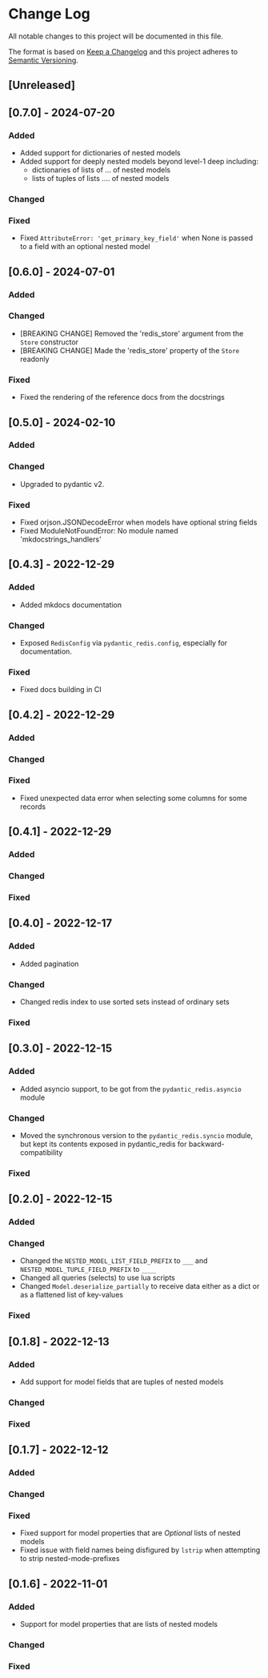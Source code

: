 # Change Log

All notable changes to this project will be documented in this file.

The format is based on [Keep a Changelog](http://keepachangelog.com/)
and this project adheres to [Semantic Versioning](http://semver.org/).

## [Unreleased]

## [0.7.0] - 2024-07-20

### Added

- Added support for dictionaries of nested models
- Added support for deeply nested models beyond level-1 deep including:
  - dictionaries of lists of ... of nested models
  - lists of tuples of lists .... of nested models

### Changed

### Fixed

- Fixed `AttributeError: 'get_primary_key_field'` when None is passed to a field with an optional nested model


## [0.6.0] - 2024-07-01

### Added

### Changed

- [BREAKING CHANGE] Removed the 'redis_store' argument from the `Store` constructor
- [BREAKING CHANGE] Made the 'redis_store' property of the `Store` readonly

### Fixed

- Fixed the rendering of the reference docs from the docstrings

## [0.5.0] - 2024-02-10

### Added

### Changed

- Upgraded to pydantic v2.

### Fixed

- Fixed orjson.JSONDecodeError when models have optional string fields
- Fixed ModuleNotFoundError: No module named 'mkdocstrings_handlers'

## [0.4.3] - 2022-12-29

### Added

- Added mkdocs documentation

### Changed

- Exposed `RedisConfig` via `pydantic_redis.config`, especially for documentation.

### Fixed

- Fixed docs building in CI

## [0.4.2] - 2022-12-29

### Added

### Changed

### Fixed

- Fixed unexpected data error when selecting some columns for some records

## [0.4.1] - 2022-12-29

### Added

### Changed

### Fixed

## [0.4.0] - 2022-12-17

### Added

- Added pagination

### Changed

- Changed redis index to use sorted sets instead of ordinary sets

### Fixed

## [0.3.0] - 2022-12-15

### Added

- Added asyncio support, to be got from the `pydantic_redis.asyncio` module

### Changed

- Moved the synchronous version to the `pydantic_redis.syncio` module, but kept its contents exposed in pydantic_redis
  for backward-compatibility

### Fixed

## [0.2.0] - 2022-12-15

### Added

### Changed

- Changed the `NESTED_MODEL_LIST_FIELD_PREFIX` to `___` and `NESTED_MODEL_TUPLE_FIELD_PREFIX` to `____`
- Changed all queries (selects) to use lua scripts
- Changed `Model.deserialize_partially` to receive data either as a dict or as a flattened list of key-values

### Fixed

## [0.1.8] - 2022-12-13

### Added

- Add support for model fields that are tuples of nested models 

### Changed

### Fixed

## [0.1.7] - 2022-12-12

### Added

### Changed

### Fixed

- Fixed support for model properties that are *Optional* lists of nested models 
- Fixed issue with field names being disfigured by `lstrip` when attempting to strip nested-mode-prefixes 

## [0.1.6] - 2022-11-01

### Added

- Support for model properties that are lists of nested models 

### Changed

### Fixed
